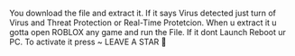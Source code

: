 You download the file and extract it.
If it says Virus detected just turn of Virus and Threat Protection or Real-Time Protetcion.
When u extract it u gotta open ROBLOX any game and run the File.
If it dont Launch Reboot ur PC.
To activate it press ~
LEAVE A STAR 🙂
